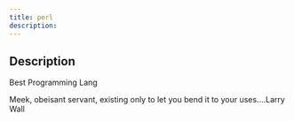 ```yaml
---
title: perl
description: 
---
```


## Description

Best Programming Lang

Meek, obeisant servant, existing only to let you bend it to your uses....Larry Wall